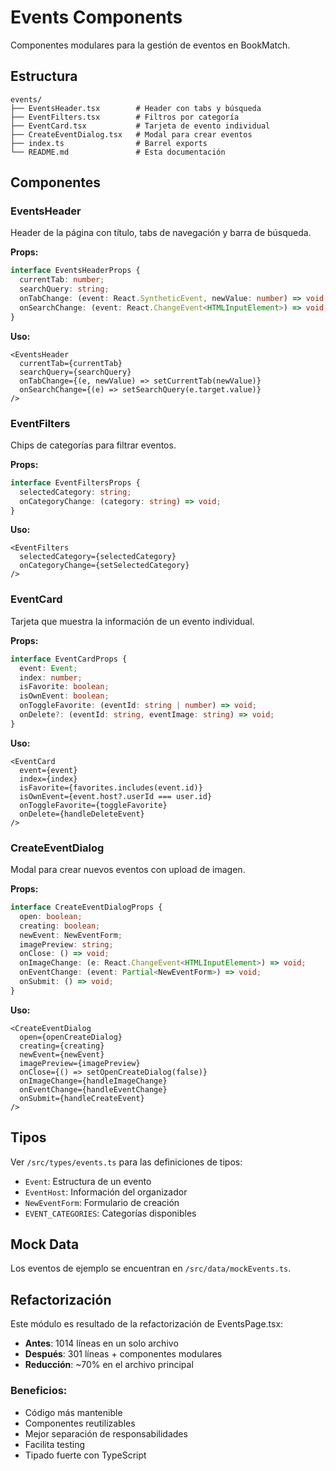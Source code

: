 # Events Components

Componentes modulares para la gestión de eventos en BookMatch.

## Estructura

```
events/
├── EventsHeader.tsx        # Header con tabs y búsqueda
├── EventFilters.tsx        # Filtros por categoría
├── EventCard.tsx           # Tarjeta de evento individual
├── CreateEventDialog.tsx   # Modal para crear eventos
├── index.ts                # Barrel exports
└── README.md               # Esta documentación
```

## Componentes

### EventsHeader

Header de la página con título, tabs de navegación y barra de búsqueda.

**Props:**
```typescript
interface EventsHeaderProps {
  currentTab: number;
  searchQuery: string;
  onTabChange: (event: React.SyntheticEvent, newValue: number) => void;
  onSearchChange: (event: React.ChangeEvent<HTMLInputElement>) => void;
}
```

**Uso:**
```tsx
<EventsHeader
  currentTab={currentTab}
  searchQuery={searchQuery}
  onTabChange={(e, newValue) => setCurrentTab(newValue)}
  onSearchChange={(e) => setSearchQuery(e.target.value)}
/>
```

### EventFilters

Chips de categorías para filtrar eventos.

**Props:**
```typescript
interface EventFiltersProps {
  selectedCategory: string;
  onCategoryChange: (category: string) => void;
}
```

**Uso:**
```tsx
<EventFilters
  selectedCategory={selectedCategory}
  onCategoryChange={setSelectedCategory}
/>
```

### EventCard

Tarjeta que muestra la información de un evento individual.

**Props:**
```typescript
interface EventCardProps {
  event: Event;
  index: number;
  isFavorite: boolean;
  isOwnEvent: boolean;
  onToggleFavorite: (eventId: string | number) => void;
  onDelete?: (eventId: string, eventImage: string) => void;
}
```

**Uso:**
```tsx
<EventCard
  event={event}
  index={index}
  isFavorite={favorites.includes(event.id)}
  isOwnEvent={event.host?.userId === user.id}
  onToggleFavorite={toggleFavorite}
  onDelete={handleDeleteEvent}
/>
```

### CreateEventDialog

Modal para crear nuevos eventos con upload de imagen.

**Props:**
```typescript
interface CreateEventDialogProps {
  open: boolean;
  creating: boolean;
  newEvent: NewEventForm;
  imagePreview: string;
  onClose: () => void;
  onImageChange: (e: React.ChangeEvent<HTMLInputElement>) => void;
  onEventChange: (event: Partial<NewEventForm>) => void;
  onSubmit: () => void;
}
```

**Uso:**
```tsx
<CreateEventDialog
  open={openCreateDialog}
  creating={creating}
  newEvent={newEvent}
  imagePreview={imagePreview}
  onClose={() => setOpenCreateDialog(false)}
  onImageChange={handleImageChange}
  onEventChange={handleEventChange}
  onSubmit={handleCreateEvent}
/>
```

## Tipos

Ver `/src/types/events.ts` para las definiciones de tipos:

- `Event`: Estructura de un evento
- `EventHost`: Información del organizador
- `NewEventForm`: Formulario de creación
- `EVENT_CATEGORIES`: Categorías disponibles

## Mock Data

Los eventos de ejemplo se encuentran en `/src/data/mockEvents.ts`.

## Refactorización

Este módulo es resultado de la refactorización de EventsPage.tsx:

- **Antes**: 1014 líneas en un solo archivo
- **Después**: 301 líneas + componentes modulares
- **Reducción**: ~70% en el archivo principal

### Beneficios:

- Código más mantenible
- Componentes reutilizables
- Mejor separación de responsabilidades
- Facilita testing
- Tipado fuerte con TypeScript
